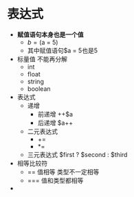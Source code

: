 # 表达式
* **赋值语句本身也是一个值**
    * $b = ($a = 5)
    * 其中赋值语句$a = 5也是5
* 标量值 不能再分解
    * int
    * float
    * string
    * boolean
* 表达式
    * 递增
        * 前递增 ++$a
        * 后递增 $a++
    * 二元表达式
        * +=
        * *=
    * 三元表达式 $first ? $second : $third
* 相等比较符
    * ==  值相等 类型不一定相等
    * === 值和类型都相等
*  
